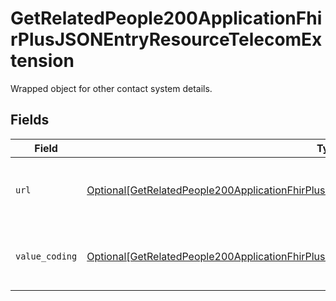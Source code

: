 # GetRelatedPeople200ApplicationFhirPlusJSONEntryResourceTelecomExtension

Wrapped object for other contact system details.


## Fields

| Field                                                                                                                                                                                                         | Type                                                                                                                                                                                                          | Required                                                                                                                                                                                                      | Description                                                                                                                                                                                                   |
| ------------------------------------------------------------------------------------------------------------------------------------------------------------------------------------------------------------- | ------------------------------------------------------------------------------------------------------------------------------------------------------------------------------------------------------------- | ------------------------------------------------------------------------------------------------------------------------------------------------------------------------------------------------------------- | ------------------------------------------------------------------------------------------------------------------------------------------------------------------------------------------------------------- |
| `url`                                                                                                                                                                                                         | [Optional[GetRelatedPeople200ApplicationFhirPlusJSONEntryResourceTelecomExtensionURL]](../../models/operations/getrelatedpeople200applicationfhirplusjsonentryresourcetelecomextensionurl.md)                 | :heavy_minus_sign:                                                                                                                                                                                            | Definition of other contact system extension.                                                                                                                                                                 |
| `value_coding`                                                                                                                                                                                                | [Optional[GetRelatedPeople200ApplicationFhirPlusJSONEntryResourceTelecomExtensionValueCoding]](../../models/operations/getrelatedpeople200applicationfhirplusjsonentryresourcetelecomextensionvaluecoding.md) | :heavy_minus_sign:                                                                                                                                                                                            | URL of specification of other contact systems.                                                                                                                                                                |